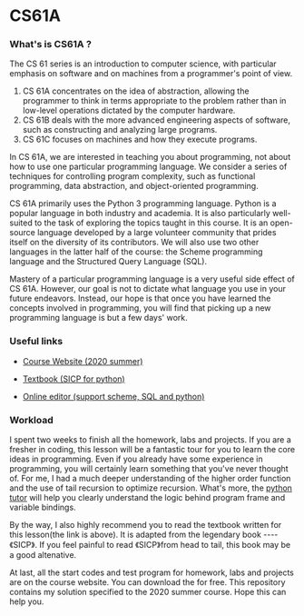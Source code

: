 # CS61A

### What's is CS61A ?

The CS 61 series is an introduction to computer science, with particular emphasis on software and on machines from a programmer's point of view.

1. CS 61A concentrates on the idea of abstraction, allowing the programmer to think in terms appropriate to the problem rather than in low-level operations dictated by the computer hardware.
2. CS 61B deals with the more advanced engineering aspects of software, such as constructing and analyzing large programs.
3. CS 61C focuses on machines and how they execute programs.

In CS 61A, we are interested in teaching you about programming, not about how to use one particular programming language. We consider a series of techniques for controlling program complexity, such as functional programming, data abstraction, and object-oriented programming.

CS 61A primarily uses the Python 3 programming language. Python is a popular language in both industry and academia. It is also particularly well-suited to the task of exploring the topics taught in this course. It is an open-source language developed by a large volunteer community that prides itself on the diversity of its contributors. We will also use two other languages in the latter half of the course: the Scheme programming language and the Structured Query Language (SQL).

Mastery of a particular programming language is a very useful side effect of CS 61A. However, our goal is not to dictate what language you use in your future endeavors. Instead, our hope is that once you have learned the concepts involved in programming, you will find that picking up a new programming language is but a few days' work.

### Useful links

- [Course Website (2020 summer)](https://inst.eecs.berkeley.edu/~cs61a/su20/)
- [Textbook (SICP for python)](http://composingprograms.com/pages/11-getting-started.html) 

- [Online editor (support scheme, SQL and python)](https://code.cs61a.org)

### Workload

I spent two weeks to finish all the homework, labs and projects. If you are a fresher in coding, this lesson will be a fantastic tour for you to learn the core ideas in programming. Even if you already have some experience in programming, you will certainly learn something that you've never thought of. For me, I had a much deeper understanding of the higher order function and the use of tail recursion to optimize recursion. What's more, the [python tutor](http://pythontutor.com/composingprograms.html#mode=edit) will help you clearly understand the logic behind program frame and variable bindings.

By the way, I also highly recommend you to read the textbook written for this lesson(the link is above). It is adapted from the legendary book ----《SICP》. If you feel painful to read  《SICP》from head to tail, this book may be a good altenative.

At last, all the start codes and test program for homework, labs and projects are on the course website. You can download the for free. This repository contains my solution specified to the 2020 summer course. Hope this can help you. 
